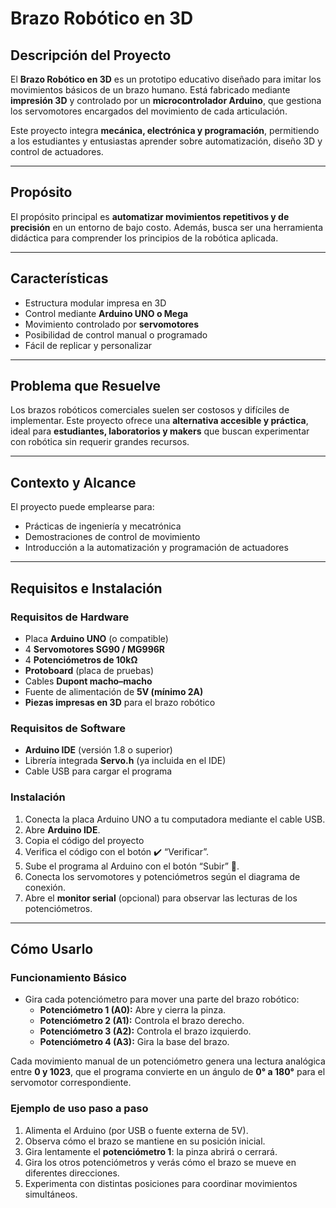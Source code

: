 #  Brazo Robótico en 3D

##  Descripción del Proyecto
El **Brazo Robótico en 3D** es un prototipo educativo diseñado para imitar los movimientos básicos de un brazo humano. Está fabricado mediante **impresión 3D** y controlado por un **microcontrolador Arduino**, que gestiona los servomotores encargados del movimiento de cada articulación.

Este proyecto integra **mecánica, electrónica y programación**, permitiendo a los estudiantes y entusiastas aprender sobre automatización, diseño 3D y control de actuadores.

---

##  Propósito
El propósito principal es **automatizar movimientos repetitivos y de precisión** en un entorno de bajo costo. Además, busca ser una herramienta didáctica para comprender los principios de la robótica aplicada.

---

##  Características
- Estructura modular impresa en 3D  
- Control mediante **Arduino UNO o Mega**  
- Movimiento controlado por **servomotores**  
- Posibilidad de control manual o programado  
- Fácil de replicar y personalizar  

---

##  Problema que Resuelve
Los brazos robóticos comerciales suelen ser costosos y difíciles de implementar. Este proyecto ofrece una **alternativa accesible y práctica**, ideal para **estudiantes, laboratorios y makers** que buscan experimentar con robótica sin requerir grandes recursos.

---

##  Contexto y Alcance
El proyecto puede emplearse para:
- Prácticas de ingeniería y mecatrónica  
- Demostraciones de control de movimiento  
- Introducción a la automatización y programación de actuadores

---
##  Requisitos e Instalación

###  Requisitos de Hardware
- Placa **Arduino UNO** (o compatible)
- 4 **Servomotores SG90 / MG996R**
- 4 **Potenciómetros de 10kΩ**
- **Protoboard** (placa de pruebas)
- Cables **Dupont macho–macho**
- Fuente de alimentación de **5V (mínimo 2A)**
- **Piezas impresas en 3D** para el brazo robótico

###  Requisitos de Software
- **Arduino IDE** (versión 1.8 o superior)
- Librería integrada **Servo.h** (ya incluida en el IDE)
- Cable USB para cargar el programa

###  Instalación
1. Conecta la placa Arduino UNO a tu computadora mediante el cable USB.  
2. Abre **Arduino IDE**.  
3. Copia el código del proyecto 
4. Verifica el código con el botón ✔️ “Verificar”.  
5. Sube el programa al Arduino con el botón “Subir” 🔼.  
6. Conecta los servomotores y potenciómetros según el diagrama de conexión.  
7. Abre el **monitor serial** (opcional) para observar las lecturas de los potenciómetros.

---

##  Cómo Usarlo

###  Funcionamiento Básico
- Gira cada potenciómetro para mover una parte del brazo robótico:
  - **Potenciómetro 1 (A0):** Abre y cierra la pinza.  
  - **Potenciómetro 2 (A1):** Controla el brazo derecho.  
  - **Potenciómetro 3 (A2):** Controla el brazo izquierdo.  
  - **Potenciómetro 4 (A3):** Gira la base del brazo.  

Cada movimiento manual de un potenciómetro genera una lectura analógica entre **0 y 1023**, que el programa convierte en un ángulo de **0° a 180°** para el servomotor correspondiente.

###  Ejemplo de uso paso a paso
1. Alimenta el Arduino (por USB o fuente externa de 5V).  
2. Observa cómo el brazo se mantiene en su posición inicial.  
3. Gira lentamente el **potenciómetro 1**: la pinza abrirá o cerrará.  
4. Gira los otros potenciómetros y verás cómo el brazo se mueve en diferentes direcciones.  
5. Experimenta con distintas posiciones para coordinar movimientos simultáneos.  
